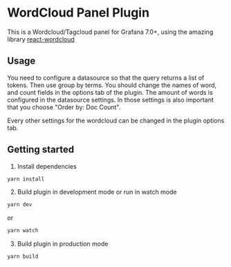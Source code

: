 # WordCloud Panel Plugin

This is a Wordcloud/Tagcloud panel for Grafana 7.0+, using the amazing library [react-wordcloud](https://react-wordcloud.netlify.com/)

## Usage

You need to configure a datasource so that the query returns a list of tokens. Then use group by terms.
You should change the names of word, and count fields in the options tab of the plugin.
The amount of words is configured in the datasource settings. In those settings is also important that you choose "Order by: Doc Count".

Every other settings for the wordcloud can be changed in the plugin options tab.

## Getting started
1. Install dependencies
```BASH
yarn install
```
2. Build plugin in development mode or run in watch mode
```BASH
yarn dev
```
or
```BASH
yarn watch
```
3. Build plugin in production mode
```BASH
yarn build
```

